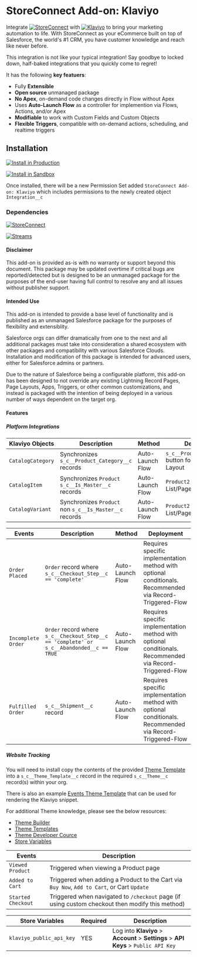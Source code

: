 # StoreConnect Add-on: Klaviyo
Integrate [![StoreConnect](https://custom-icon-badges.demolab.com/badge/StoreConnect-fea42a?logo=storeconnect&logoColor=white "StoreConnect")](https://getstoreconnect.com) with [![Klaviyo](https://custom-icon-badges.demolab.com/badge/Klaviyo-black?logo=klaviyo-flag&logoColor=white "Klaviyo")](https://klaviyo.com) to bring your marketing automation to life. With StoreConnect as your eCommerce built on top of Salesforce, the world's #1 CRM, you have customer knowledge and reach like never before.

This integration is not like your typical integration! Say goodbye to locked down, half-baked integrations that you quickly come to regret!

It has the following **key featuers**:
* Fully **Extensible**
* **Open source** unmanaged package
* **No Apex**, on-demand code changes directly in Flow without Apex
* Uses **Auto-Launch Flow** as a controller for implemention via Flows, Actions, and/or Apex
* **Modifiable** to work with Custom Fields and Custom Objects
* **Flexible Triggers**, compatible with on-demand actions, scheduling, and realtime triggers

## Installation

[![Install in Production](https://custom-icon-badges.demolab.com/badge/Install-Production-fea42a?style=for-the-badge&logo=storeconnect&logoColor=fea42a "Install in Production")](https://login.salesforce.com/packaging/installPackage.apexp?p0=04t2u000000D2l2AAC)

[![Install in Sandbox](https://custom-icon-badges.demolab.com/badge/Install-Sandbox-fea42a?style=for-the-badge&logo=storeconnect&logoColor=fea42a "Install in Sandbox")](https://test.salesforce.com/packaging/installPackage.apexp?p0=04t2u000000D2l2AAC)

Once installed, there will be a new Permission Set added `StoreConnect Add-on: Klaviyo` which includes permissions to the newly created object `Integration__c`

### Dependencies
[![StoreConnect](https://custom-icon-badges.demolab.com/badge/StoreConnect-16.3+-fea42a "StoreConnect")](https://appexchange.salesforce.com/appxListingDetail?listingId=a0N3A00000FMkeKUAT)

[![Streams](https://custom-icon-badges.demolab.com/badge/Streams-61.0+-blue "Streams")](https://appexchange.salesforce.com/appxListingDetail?listingId=a0N3000000B5Z0LEAV)

#### Disclaimer
This add-on is provided as-is with no warranty or support beyond this document. This package may be updated overtime if critical bugs are reported/detected but is designed to be an unmanaged package for the purposes of the end-user having full control to resolve any and all issues without publisher support.

#### Intended Use
This add-on is intended to provide a base level of functionality and is published as an unmanaged Salesforce package for the purposes of flexibility and extensiblity.

Salesforce orgs can differ dramatically from one to the next and all additional packages must take into consideration a shared ecosystem with other packages and compatibility with various Salesforce Clouds. Installation and modification of this package is intended for advanced users, either for Salesforce admins or partners.

Due to the nature of Salesforce being a configurable platform, this add-on has been designed to not override any existing Lightning Record Pages, Page Layouts, Apps, Triggers, or other common customizations, and instead is packaged with the intention of being deployed in a various number of ways dependent on the target org.

#### Features

##### Platform Integrations
| Klaviyo Objects   | Description                                            | Method           | Deployment |
| ----------------- | ------------------------------------------------------ | ---------------- | - |
| `CatalogCategory` | Synchronizes `s_c__Product_Category__c` records        | Auto-Launch Flow | `s_c__Product_Category__c` button for List/Page Layout |
| `CatalogItem`     | Synchronizes `Product` `s_c__Is_Master__c` records     | Auto-Launch Flow | `Product2` button for List/Page Layout                 |
| `CatalogVariant`  | Synchronizes `Product` non `s_c__Is_Master__c` records | Auto-Launch Flow | `Product2` button for List/Page Layout                 |

| Events             | Description                                                                              | Method           | Deployment |
| -----------------  | ---------------------------------------------------------------------------------------- | ---------------- | - |
| `Order Placed`     | `Order` record where `s_c__Checkout_Step__c == 'complete'`                               | Auto-Launch Flow | Requires specific implementation method with optional conditionals. Recommended via Record-Triggered-Flow |
| `Incomplete Order` | `Order` record where `s_c__Checkout_Step__c == 'complete' or s_c__Abandonded__c == TRUE` | Auto-Launch Flow | Requires specific implementation method with optional conditionals. Recommended via Record-Triggered-Flow |
| `Fulfilled Order`  | `s_c__Shipment__c` record                                                                | Auto-Launch Flow | Requires specific implementation method with optional conditionals. Recommended via Record-Triggered-Flow |

##### Website Tracking
You will need to install copy the contents of the provided [Theme Template](themes/snippets/events/klaviyo.liquid) into a `s_c__Theme_Template__c` record in the required `s_c__Theme__c` record(s) within your org.

There is also an example [Events Theme Template](themes/snippets/events.liquid) that can be used for rendering the Klaviyo snippet.

For additional Theme knowledge, please see the below resources:
* [Theme Builder](https://help.getstoreconnect.com/documentation/themes/0.11.6/index.html "Theme Builder")
* [Theme Templates](https://help.getstoreconnect.com/documentation/themes/0.11.6/templates/index.html "Theme Templates")
* [Theme Developer Cource](https://storeconnect.academy/students/sign_up?course_id=f39ced7f-5c52-4c70-a768-60f17026e74c "Theme Developer Course")
* [Store Variables](https://help.getstoreconnect.com/documentation/store-variables.html "Store Variables")

| Events             | Description                                                                                     |
| ------------------ | ----------------------------------------------------------------------------------------------- |
| `Viewed Product`   | Triggered when viewing a Product page | `s_c__Theme_Template__c` record                         |
| `Added to Cart`    | Triggered when adding a Product to the Cart via `Buy Now`, `Add to Cart`, or Cart `Update`      |
| `Started Checkout` | Triggered when navigated to `/checkout` page (if using custom checkout then modify this method) |

| Store Variables          | Required  | Description                                                                 |
| ------------------------ | --------- | --------------------------------------------------------------------------- |
| `klaviyo_public_api_key` |    YES    | Log into **Klaviyo** > **Account** > **Settings** > **API Keys** > `Public API Key` |